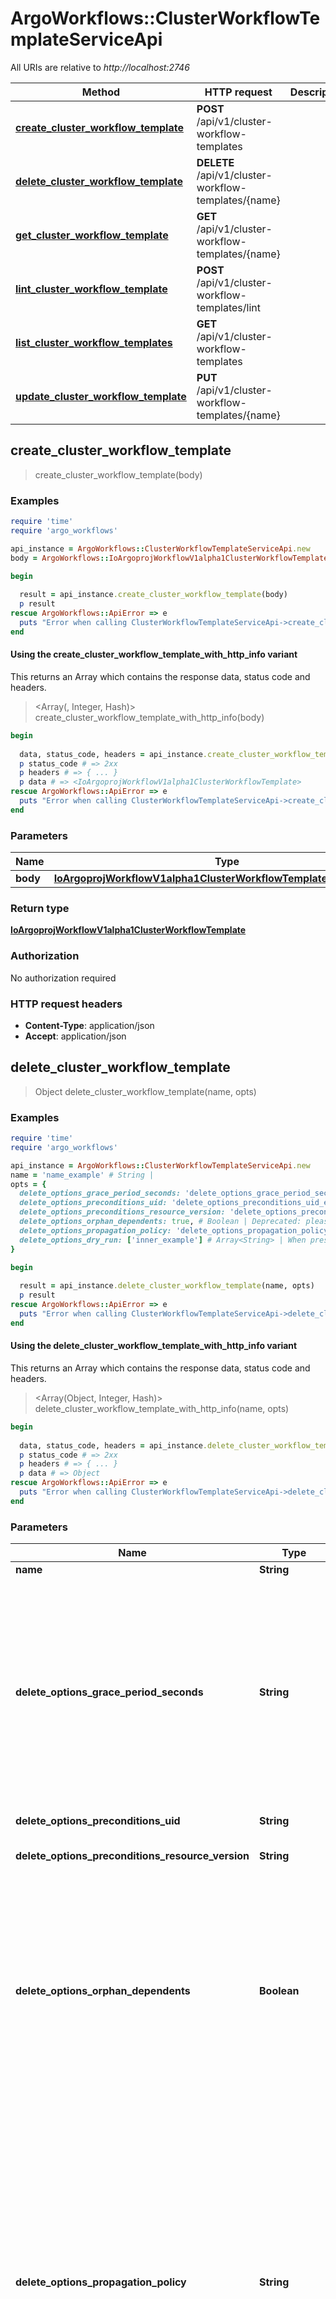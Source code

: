 # ArgoWorkflows::ClusterWorkflowTemplateServiceApi

All URIs are relative to *http://localhost:2746*

| Method | HTTP request | Description |
| ------ | ------------ | ----------- |
| [**create_cluster_workflow_template**](ClusterWorkflowTemplateServiceApi.md#create_cluster_workflow_template) | **POST** /api/v1/cluster-workflow-templates |  |
| [**delete_cluster_workflow_template**](ClusterWorkflowTemplateServiceApi.md#delete_cluster_workflow_template) | **DELETE** /api/v1/cluster-workflow-templates/{name} |  |
| [**get_cluster_workflow_template**](ClusterWorkflowTemplateServiceApi.md#get_cluster_workflow_template) | **GET** /api/v1/cluster-workflow-templates/{name} |  |
| [**lint_cluster_workflow_template**](ClusterWorkflowTemplateServiceApi.md#lint_cluster_workflow_template) | **POST** /api/v1/cluster-workflow-templates/lint |  |
| [**list_cluster_workflow_templates**](ClusterWorkflowTemplateServiceApi.md#list_cluster_workflow_templates) | **GET** /api/v1/cluster-workflow-templates |  |
| [**update_cluster_workflow_template**](ClusterWorkflowTemplateServiceApi.md#update_cluster_workflow_template) | **PUT** /api/v1/cluster-workflow-templates/{name} |  |


## create_cluster_workflow_template

> <IoArgoprojWorkflowV1alpha1ClusterWorkflowTemplate> create_cluster_workflow_template(body)



### Examples

```ruby
require 'time'
require 'argo_workflows'

api_instance = ArgoWorkflows::ClusterWorkflowTemplateServiceApi.new
body = ArgoWorkflows::IoArgoprojWorkflowV1alpha1ClusterWorkflowTemplateCreateRequest.new # IoArgoprojWorkflowV1alpha1ClusterWorkflowTemplateCreateRequest | 

begin
  
  result = api_instance.create_cluster_workflow_template(body)
  p result
rescue ArgoWorkflows::ApiError => e
  puts "Error when calling ClusterWorkflowTemplateServiceApi->create_cluster_workflow_template: #{e}"
end
```

#### Using the create_cluster_workflow_template_with_http_info variant

This returns an Array which contains the response data, status code and headers.

> <Array(<IoArgoprojWorkflowV1alpha1ClusterWorkflowTemplate>, Integer, Hash)> create_cluster_workflow_template_with_http_info(body)

```ruby
begin
  
  data, status_code, headers = api_instance.create_cluster_workflow_template_with_http_info(body)
  p status_code # => 2xx
  p headers # => { ... }
  p data # => <IoArgoprojWorkflowV1alpha1ClusterWorkflowTemplate>
rescue ArgoWorkflows::ApiError => e
  puts "Error when calling ClusterWorkflowTemplateServiceApi->create_cluster_workflow_template_with_http_info: #{e}"
end
```

### Parameters

| Name | Type | Description | Notes |
| ---- | ---- | ----------- | ----- |
| **body** | [**IoArgoprojWorkflowV1alpha1ClusterWorkflowTemplateCreateRequest**](IoArgoprojWorkflowV1alpha1ClusterWorkflowTemplateCreateRequest.md) |  |  |

### Return type

[**IoArgoprojWorkflowV1alpha1ClusterWorkflowTemplate**](IoArgoprojWorkflowV1alpha1ClusterWorkflowTemplate.md)

### Authorization

No authorization required

### HTTP request headers

- **Content-Type**: application/json
- **Accept**: application/json


## delete_cluster_workflow_template

> Object delete_cluster_workflow_template(name, opts)



### Examples

```ruby
require 'time'
require 'argo_workflows'

api_instance = ArgoWorkflows::ClusterWorkflowTemplateServiceApi.new
name = 'name_example' # String | 
opts = {
  delete_options_grace_period_seconds: 'delete_options_grace_period_seconds_example', # String | The duration in seconds before the object should be deleted. Value must be non-negative integer. The value zero indicates delete immediately. If this value is nil, the default grace period for the specified type will be used. Defaults to a per object value if not specified. zero means delete immediately. +optional.
  delete_options_preconditions_uid: 'delete_options_preconditions_uid_example', # String | Specifies the target UID. +optional.
  delete_options_preconditions_resource_version: 'delete_options_preconditions_resource_version_example', # String | Specifies the target ResourceVersion +optional.
  delete_options_orphan_dependents: true, # Boolean | Deprecated: please use the PropagationPolicy, this field will be deprecated in 1.7. Should the dependent objects be orphaned. If true/false, the \"orphan\" finalizer will be added to/removed from the object's finalizers list. Either this field or PropagationPolicy may be set, but not both. +optional.
  delete_options_propagation_policy: 'delete_options_propagation_policy_example', # String | Whether and how garbage collection will be performed. Either this field or OrphanDependents may be set, but not both. The default policy is decided by the existing finalizer set in the metadata.finalizers and the resource-specific default policy. Acceptable values are: 'Orphan' - orphan the dependents; 'Background' - allow the garbage collector to delete the dependents in the background; 'Foreground' - a cascading policy that deletes all dependents in the foreground. +optional.
  delete_options_dry_run: ['inner_example'] # Array<String> | When present, indicates that modifications should not be persisted. An invalid or unrecognized dryRun directive will result in an error response and no further processing of the request. Valid values are: - All: all dry run stages will be processed +optional.
}

begin
  
  result = api_instance.delete_cluster_workflow_template(name, opts)
  p result
rescue ArgoWorkflows::ApiError => e
  puts "Error when calling ClusterWorkflowTemplateServiceApi->delete_cluster_workflow_template: #{e}"
end
```

#### Using the delete_cluster_workflow_template_with_http_info variant

This returns an Array which contains the response data, status code and headers.

> <Array(Object, Integer, Hash)> delete_cluster_workflow_template_with_http_info(name, opts)

```ruby
begin
  
  data, status_code, headers = api_instance.delete_cluster_workflow_template_with_http_info(name, opts)
  p status_code # => 2xx
  p headers # => { ... }
  p data # => Object
rescue ArgoWorkflows::ApiError => e
  puts "Error when calling ClusterWorkflowTemplateServiceApi->delete_cluster_workflow_template_with_http_info: #{e}"
end
```

### Parameters

| Name | Type | Description | Notes |
| ---- | ---- | ----------- | ----- |
| **name** | **String** |  |  |
| **delete_options_grace_period_seconds** | **String** | The duration in seconds before the object should be deleted. Value must be non-negative integer. The value zero indicates delete immediately. If this value is nil, the default grace period for the specified type will be used. Defaults to a per object value if not specified. zero means delete immediately. +optional. | [optional] |
| **delete_options_preconditions_uid** | **String** | Specifies the target UID. +optional. | [optional] |
| **delete_options_preconditions_resource_version** | **String** | Specifies the target ResourceVersion +optional. | [optional] |
| **delete_options_orphan_dependents** | **Boolean** | Deprecated: please use the PropagationPolicy, this field will be deprecated in 1.7. Should the dependent objects be orphaned. If true/false, the \&quot;orphan\&quot; finalizer will be added to/removed from the object&#39;s finalizers list. Either this field or PropagationPolicy may be set, but not both. +optional. | [optional] |
| **delete_options_propagation_policy** | **String** | Whether and how garbage collection will be performed. Either this field or OrphanDependents may be set, but not both. The default policy is decided by the existing finalizer set in the metadata.finalizers and the resource-specific default policy. Acceptable values are: &#39;Orphan&#39; - orphan the dependents; &#39;Background&#39; - allow the garbage collector to delete the dependents in the background; &#39;Foreground&#39; - a cascading policy that deletes all dependents in the foreground. +optional. | [optional] |
| **delete_options_dry_run** | [**Array&lt;String&gt;**](String.md) | When present, indicates that modifications should not be persisted. An invalid or unrecognized dryRun directive will result in an error response and no further processing of the request. Valid values are: - All: all dry run stages will be processed +optional. | [optional] |

### Return type

**Object**

### Authorization

No authorization required

### HTTP request headers

- **Content-Type**: Not defined
- **Accept**: application/json


## get_cluster_workflow_template

> <IoArgoprojWorkflowV1alpha1ClusterWorkflowTemplate> get_cluster_workflow_template(name, opts)



### Examples

```ruby
require 'time'
require 'argo_workflows'

api_instance = ArgoWorkflows::ClusterWorkflowTemplateServiceApi.new
name = 'name_example' # String | 
opts = {
  get_options_resource_version: 'get_options_resource_version_example' # String | resourceVersion sets a constraint on what resource versions a request may be served from. See https://kubernetes.io/docs/reference/using-api/api-concepts/#resource-versions for details.  Defaults to unset +optional
}

begin
  
  result = api_instance.get_cluster_workflow_template(name, opts)
  p result
rescue ArgoWorkflows::ApiError => e
  puts "Error when calling ClusterWorkflowTemplateServiceApi->get_cluster_workflow_template: #{e}"
end
```

#### Using the get_cluster_workflow_template_with_http_info variant

This returns an Array which contains the response data, status code and headers.

> <Array(<IoArgoprojWorkflowV1alpha1ClusterWorkflowTemplate>, Integer, Hash)> get_cluster_workflow_template_with_http_info(name, opts)

```ruby
begin
  
  data, status_code, headers = api_instance.get_cluster_workflow_template_with_http_info(name, opts)
  p status_code # => 2xx
  p headers # => { ... }
  p data # => <IoArgoprojWorkflowV1alpha1ClusterWorkflowTemplate>
rescue ArgoWorkflows::ApiError => e
  puts "Error when calling ClusterWorkflowTemplateServiceApi->get_cluster_workflow_template_with_http_info: #{e}"
end
```

### Parameters

| Name | Type | Description | Notes |
| ---- | ---- | ----------- | ----- |
| **name** | **String** |  |  |
| **get_options_resource_version** | **String** | resourceVersion sets a constraint on what resource versions a request may be served from. See https://kubernetes.io/docs/reference/using-api/api-concepts/#resource-versions for details.  Defaults to unset +optional | [optional] |

### Return type

[**IoArgoprojWorkflowV1alpha1ClusterWorkflowTemplate**](IoArgoprojWorkflowV1alpha1ClusterWorkflowTemplate.md)

### Authorization

No authorization required

### HTTP request headers

- **Content-Type**: Not defined
- **Accept**: application/json


## lint_cluster_workflow_template

> <IoArgoprojWorkflowV1alpha1ClusterWorkflowTemplate> lint_cluster_workflow_template(body)



### Examples

```ruby
require 'time'
require 'argo_workflows'

api_instance = ArgoWorkflows::ClusterWorkflowTemplateServiceApi.new
body = ArgoWorkflows::IoArgoprojWorkflowV1alpha1ClusterWorkflowTemplateLintRequest.new # IoArgoprojWorkflowV1alpha1ClusterWorkflowTemplateLintRequest | 

begin
  
  result = api_instance.lint_cluster_workflow_template(body)
  p result
rescue ArgoWorkflows::ApiError => e
  puts "Error when calling ClusterWorkflowTemplateServiceApi->lint_cluster_workflow_template: #{e}"
end
```

#### Using the lint_cluster_workflow_template_with_http_info variant

This returns an Array which contains the response data, status code and headers.

> <Array(<IoArgoprojWorkflowV1alpha1ClusterWorkflowTemplate>, Integer, Hash)> lint_cluster_workflow_template_with_http_info(body)

```ruby
begin
  
  data, status_code, headers = api_instance.lint_cluster_workflow_template_with_http_info(body)
  p status_code # => 2xx
  p headers # => { ... }
  p data # => <IoArgoprojWorkflowV1alpha1ClusterWorkflowTemplate>
rescue ArgoWorkflows::ApiError => e
  puts "Error when calling ClusterWorkflowTemplateServiceApi->lint_cluster_workflow_template_with_http_info: #{e}"
end
```

### Parameters

| Name | Type | Description | Notes |
| ---- | ---- | ----------- | ----- |
| **body** | [**IoArgoprojWorkflowV1alpha1ClusterWorkflowTemplateLintRequest**](IoArgoprojWorkflowV1alpha1ClusterWorkflowTemplateLintRequest.md) |  |  |

### Return type

[**IoArgoprojWorkflowV1alpha1ClusterWorkflowTemplate**](IoArgoprojWorkflowV1alpha1ClusterWorkflowTemplate.md)

### Authorization

No authorization required

### HTTP request headers

- **Content-Type**: application/json
- **Accept**: application/json


## list_cluster_workflow_templates

> <IoArgoprojWorkflowV1alpha1ClusterWorkflowTemplateList> list_cluster_workflow_templates(opts)



### Examples

```ruby
require 'time'
require 'argo_workflows'

api_instance = ArgoWorkflows::ClusterWorkflowTemplateServiceApi.new
opts = {
  list_options_label_selector: 'list_options_label_selector_example', # String | A selector to restrict the list of returned objects by their labels. Defaults to everything. +optional.
  list_options_field_selector: 'list_options_field_selector_example', # String | A selector to restrict the list of returned objects by their fields. Defaults to everything. +optional.
  list_options_watch: true, # Boolean | Watch for changes to the described resources and return them as a stream of add, update, and remove notifications. Specify resourceVersion. +optional.
  list_options_allow_watch_bookmarks: true, # Boolean | allowWatchBookmarks requests watch events with type \"BOOKMARK\". Servers that do not implement bookmarks may ignore this flag and bookmarks are sent at the server's discretion. Clients should not assume bookmarks are returned at any specific interval, nor may they assume the server will send any BOOKMARK event during a session. If this is not a watch, this field is ignored. If the feature gate WatchBookmarks is not enabled in apiserver, this field is ignored. +optional.
  list_options_resource_version: 'list_options_resource_version_example', # String | resourceVersion sets a constraint on what resource versions a request may be served from. See https://kubernetes.io/docs/reference/using-api/api-concepts/#resource-versions for details.  Defaults to unset +optional
  list_options_resource_version_match: 'list_options_resource_version_match_example', # String | resourceVersionMatch determines how resourceVersion is applied to list calls. It is highly recommended that resourceVersionMatch be set for list calls where resourceVersion is set See https://kubernetes.io/docs/reference/using-api/api-concepts/#resource-versions for details.  Defaults to unset +optional
  list_options_timeout_seconds: 'list_options_timeout_seconds_example', # String | Timeout for the list/watch call. This limits the duration of the call, regardless of any activity or inactivity. +optional.
  list_options_limit: 'list_options_limit_example', # String | limit is a maximum number of responses to return for a list call. If more items exist, the server will set the `continue` field on the list metadata to a value that can be used with the same initial query to retrieve the next set of results. Setting a limit may return fewer than the requested amount of items (up to zero items) in the event all requested objects are filtered out and clients should only use the presence of the continue field to determine whether more results are available. Servers may choose not to support the limit argument and will return all of the available results. If limit is specified and the continue field is empty, clients may assume that no more results are available. This field is not supported if watch is true.  The server guarantees that the objects returned when using continue will be identical to issuing a single list call without a limit - that is, no objects created, modified, or deleted after the first request is issued will be included in any subsequent continued requests. This is sometimes referred to as a consistent snapshot, and ensures that a client that is using limit to receive smaller chunks of a very large result can ensure they see all possible objects. If objects are updated during a chunked list the version of the object that was present at the time the first list result was calculated is returned.
  list_options_continue: 'list_options_continue_example' # String | The continue option should be set when retrieving more results from the server. Since this value is server defined, clients may only use the continue value from a previous query result with identical query parameters (except for the value of continue) and the server may reject a continue value it does not recognize. If the specified continue value is no longer valid whether due to expiration (generally five to fifteen minutes) or a configuration change on the server, the server will respond with a 410 ResourceExpired error together with a continue token. If the client needs a consistent list, it must restart their list without the continue field. Otherwise, the client may send another list request with the token received with the 410 error, the server will respond with a list starting from the next key, but from the latest snapshot, which is inconsistent from the previous list results - objects that are created, modified, or deleted after the first list request will be included in the response, as long as their keys are after the \"next key\".  This field is not supported when watch is true. Clients may start a watch from the last resourceVersion value returned by the server and not miss any modifications.
}

begin
  
  result = api_instance.list_cluster_workflow_templates(opts)
  p result
rescue ArgoWorkflows::ApiError => e
  puts "Error when calling ClusterWorkflowTemplateServiceApi->list_cluster_workflow_templates: #{e}"
end
```

#### Using the list_cluster_workflow_templates_with_http_info variant

This returns an Array which contains the response data, status code and headers.

> <Array(<IoArgoprojWorkflowV1alpha1ClusterWorkflowTemplateList>, Integer, Hash)> list_cluster_workflow_templates_with_http_info(opts)

```ruby
begin
  
  data, status_code, headers = api_instance.list_cluster_workflow_templates_with_http_info(opts)
  p status_code # => 2xx
  p headers # => { ... }
  p data # => <IoArgoprojWorkflowV1alpha1ClusterWorkflowTemplateList>
rescue ArgoWorkflows::ApiError => e
  puts "Error when calling ClusterWorkflowTemplateServiceApi->list_cluster_workflow_templates_with_http_info: #{e}"
end
```

### Parameters

| Name | Type | Description | Notes |
| ---- | ---- | ----------- | ----- |
| **list_options_label_selector** | **String** | A selector to restrict the list of returned objects by their labels. Defaults to everything. +optional. | [optional] |
| **list_options_field_selector** | **String** | A selector to restrict the list of returned objects by their fields. Defaults to everything. +optional. | [optional] |
| **list_options_watch** | **Boolean** | Watch for changes to the described resources and return them as a stream of add, update, and remove notifications. Specify resourceVersion. +optional. | [optional] |
| **list_options_allow_watch_bookmarks** | **Boolean** | allowWatchBookmarks requests watch events with type \&quot;BOOKMARK\&quot;. Servers that do not implement bookmarks may ignore this flag and bookmarks are sent at the server&#39;s discretion. Clients should not assume bookmarks are returned at any specific interval, nor may they assume the server will send any BOOKMARK event during a session. If this is not a watch, this field is ignored. If the feature gate WatchBookmarks is not enabled in apiserver, this field is ignored. +optional. | [optional] |
| **list_options_resource_version** | **String** | resourceVersion sets a constraint on what resource versions a request may be served from. See https://kubernetes.io/docs/reference/using-api/api-concepts/#resource-versions for details.  Defaults to unset +optional | [optional] |
| **list_options_resource_version_match** | **String** | resourceVersionMatch determines how resourceVersion is applied to list calls. It is highly recommended that resourceVersionMatch be set for list calls where resourceVersion is set See https://kubernetes.io/docs/reference/using-api/api-concepts/#resource-versions for details.  Defaults to unset +optional | [optional] |
| **list_options_timeout_seconds** | **String** | Timeout for the list/watch call. This limits the duration of the call, regardless of any activity or inactivity. +optional. | [optional] |
| **list_options_limit** | **String** | limit is a maximum number of responses to return for a list call. If more items exist, the server will set the &#x60;continue&#x60; field on the list metadata to a value that can be used with the same initial query to retrieve the next set of results. Setting a limit may return fewer than the requested amount of items (up to zero items) in the event all requested objects are filtered out and clients should only use the presence of the continue field to determine whether more results are available. Servers may choose not to support the limit argument and will return all of the available results. If limit is specified and the continue field is empty, clients may assume that no more results are available. This field is not supported if watch is true.  The server guarantees that the objects returned when using continue will be identical to issuing a single list call without a limit - that is, no objects created, modified, or deleted after the first request is issued will be included in any subsequent continued requests. This is sometimes referred to as a consistent snapshot, and ensures that a client that is using limit to receive smaller chunks of a very large result can ensure they see all possible objects. If objects are updated during a chunked list the version of the object that was present at the time the first list result was calculated is returned. | [optional] |
| **list_options_continue** | **String** | The continue option should be set when retrieving more results from the server. Since this value is server defined, clients may only use the continue value from a previous query result with identical query parameters (except for the value of continue) and the server may reject a continue value it does not recognize. If the specified continue value is no longer valid whether due to expiration (generally five to fifteen minutes) or a configuration change on the server, the server will respond with a 410 ResourceExpired error together with a continue token. If the client needs a consistent list, it must restart their list without the continue field. Otherwise, the client may send another list request with the token received with the 410 error, the server will respond with a list starting from the next key, but from the latest snapshot, which is inconsistent from the previous list results - objects that are created, modified, or deleted after the first list request will be included in the response, as long as their keys are after the \&quot;next key\&quot;.  This field is not supported when watch is true. Clients may start a watch from the last resourceVersion value returned by the server and not miss any modifications. | [optional] |

### Return type

[**IoArgoprojWorkflowV1alpha1ClusterWorkflowTemplateList**](IoArgoprojWorkflowV1alpha1ClusterWorkflowTemplateList.md)

### Authorization

No authorization required

### HTTP request headers

- **Content-Type**: Not defined
- **Accept**: application/json


## update_cluster_workflow_template

> <IoArgoprojWorkflowV1alpha1ClusterWorkflowTemplate> update_cluster_workflow_template(name, body)



### Examples

```ruby
require 'time'
require 'argo_workflows'

api_instance = ArgoWorkflows::ClusterWorkflowTemplateServiceApi.new
name = 'name_example' # String | DEPRECATED: This field is ignored.
body = ArgoWorkflows::IoArgoprojWorkflowV1alpha1ClusterWorkflowTemplateUpdateRequest.new # IoArgoprojWorkflowV1alpha1ClusterWorkflowTemplateUpdateRequest | 

begin
  
  result = api_instance.update_cluster_workflow_template(name, body)
  p result
rescue ArgoWorkflows::ApiError => e
  puts "Error when calling ClusterWorkflowTemplateServiceApi->update_cluster_workflow_template: #{e}"
end
```

#### Using the update_cluster_workflow_template_with_http_info variant

This returns an Array which contains the response data, status code and headers.

> <Array(<IoArgoprojWorkflowV1alpha1ClusterWorkflowTemplate>, Integer, Hash)> update_cluster_workflow_template_with_http_info(name, body)

```ruby
begin
  
  data, status_code, headers = api_instance.update_cluster_workflow_template_with_http_info(name, body)
  p status_code # => 2xx
  p headers # => { ... }
  p data # => <IoArgoprojWorkflowV1alpha1ClusterWorkflowTemplate>
rescue ArgoWorkflows::ApiError => e
  puts "Error when calling ClusterWorkflowTemplateServiceApi->update_cluster_workflow_template_with_http_info: #{e}"
end
```

### Parameters

| Name | Type | Description | Notes |
| ---- | ---- | ----------- | ----- |
| **name** | **String** | DEPRECATED: This field is ignored. |  |
| **body** | [**IoArgoprojWorkflowV1alpha1ClusterWorkflowTemplateUpdateRequest**](IoArgoprojWorkflowV1alpha1ClusterWorkflowTemplateUpdateRequest.md) |  |  |

### Return type

[**IoArgoprojWorkflowV1alpha1ClusterWorkflowTemplate**](IoArgoprojWorkflowV1alpha1ClusterWorkflowTemplate.md)

### Authorization

No authorization required

### HTTP request headers

- **Content-Type**: application/json
- **Accept**: application/json

